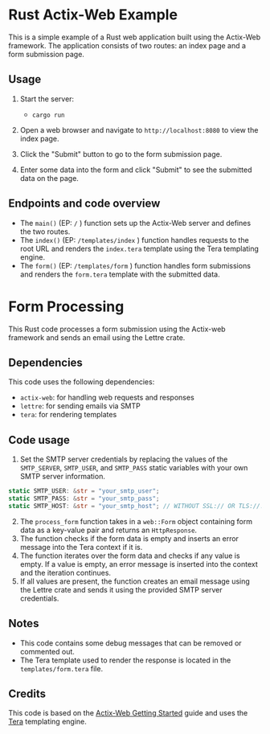 # Rust Actix-Web Example

This is a simple example of a Rust web application built using the Actix-Web framework. The application consists of two routes: an index page and a form submission page.
## Usage

1. Start the server:
   
   - `cargo run`
   
2. Open a web browser and navigate to `http://localhost:8080` to view the index page.
3. Click the "Submit" button to go to the form submission page.
4. Enter some data into the form and click "Submit" to see the submitted data on the page.

## Endpoints and code overview

- The `main()` (EP: `/` )  function sets up the Actix-Web server and defines the two routes.
- The `index()` (EP: `/templates/index` ) function handles requests to the root URL and renders the `index.tera` template using the Tera templating engine.
- The `form()` (EP: `/templates/form` ) function handles form submissions and renders the `form.tera` template with the submitted data.

# Form Processing

This Rust code processes a form submission using the Actix-web framework and sends an email using the Lettre crate.

## Dependencies

This code uses the following dependencies:
- `actix-web`: for handling web requests and responses
- `lettre`: for sending emails via SMTP
- `tera`: for rendering templates

## Code usage

1. Set the SMTP server credentials by replacing the values of the `SMTP_SERVER`, `SMTP_USER`, and `SMTP_PASS` static variables with your own SMTP server information.
```rust
static SMTP_USER: &str = "your_smtp_user";
static SMTP_PASS: &str = "your_smtp_pass";
static SMTP_HOST: &str = "your_smtp_host"; // WITHOUT SSL:// OR TLS://!!!
```
2. The `process_form` function takes in a `web::Form` object containing form data as a key-value pair and returns an `HttpResponse`.
3. The function checks if the form data is empty and inserts an error message into the Tera context if it is.
4. The function iterates over the form data and checks if any value is empty. If a value is empty, an error message is inserted into the context and the iteration continues.
5. If all values are present, the function creates an email message using the Lettre crate and sends it using the provided SMTP server credentials.

## Notes

- This code contains some debug messages that can be removed or commented out.
- The Tera template used to render the response is located in the `templates/form.tera` file.

## Credits

This code is based on the [Actix-Web Getting Started](https://actix.rs/docs/getting-started/) guide and uses the [Tera](https://tera.netlify.app/) templating engine.
